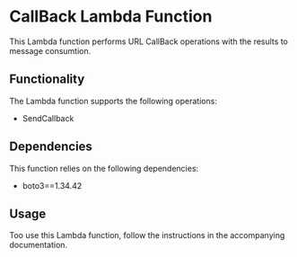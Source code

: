 # CallBack Lambda Function

This Lambda function performs URL CallBack operations with the results to message consumtion.

## Functionality

The Lambda function supports the following operations:
- SendCallback

## Dependencies

This function relies on the following dependencies:
- boto3==1.34.42

## Usage

Too use this Lambda function, follow the instructions in the accompanying documentation.

